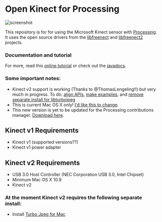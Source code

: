 # Open Kinect for Processing 

![screenshot](https://pbs.twimg.com/media/CI8UO0RXAAApEX9.png:medium)

This repository is for for using the Microsoft Kinect sensor with [Processing](http://processing.org).  It uses the open source drivers from the [libfreenect](https://github.com/OpenKinect/libfreenect) and [libfreenect2](https://github.com/OpenKinect/libfreenect2) projects. 

### Documentation and tutorial

For more, read this [online tutorial](http://shiffman.net/p5/kinect/) or check out the [javadocs](http://shiffman.net/p5/kinect/reference).


### Some important notes:
* Kinect v2 support is working (Thanks to @ThomasLengeling!!) but very much in progress. To do: [align APIs](https://github.com/shiffman/OpenKinect-for-Processing/issues/20), [make examples](https://github.com/shiffman/OpenKinect-for-Processing/issues/19), and [remove separate install for libturbojpeg](https://github.com/shiffman/OpenKinect-for-Processing/issues/12)
* This is current Mac OS X only! [I'd like this to change](https://github.com/shiffman/OpenKinect-for-Processing/issues/13).
* This new version is yet to be updated for the Processing contributions manager.  [Download here](https://github.com/shiffman/OpenKinect-for-Processing/releases).

## Kinect v1 Requirements
- Kinect v1 (supported versions??)
- Kinect v1 power adapter

## Kinect v2 Requirements

- USB 3.0 Host Controller (NEC Corporation USB 3.0, Intel Chipset)
- Minimum Mac OS X 10.9
- Kinect v2
 
### At the moment Kinect v2 requires the following separate install:
- Install [Turbo Jpeg for Mac](http://sourceforge.net/projects/libjpeg-turbo/)
